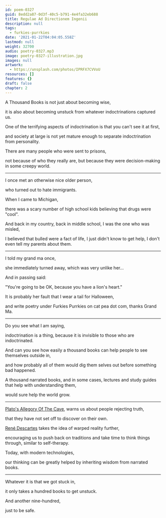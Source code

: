 ```yaml
---
id: poem-0327
guid: 8edd2a87-0d3f-40c5-b791-4e4fa32eb688
title: Regulae Ad Directionem Ingenii
description: null
tags:
  - furkies-purrkies
date: '2021-01-22T04:04:05.558Z'
lastmod: null
weight: 32700
audio: poetry-0327.mp3
image: poetry-0327-illustration.jpg
images: null
artwork:
  - https://unsplash.com/photos/IPRFX7CVVoU
resources: []
features: {}
draft: false
chapter: 2
---
```


A Thousand Books is not just about becoming wise,

it is also about becoming unstuck from whatever indoctrinations captured us.

One of the terrifying aspects of indoctrination is that you can't see it at first,

and society at large is not yet mature enough to separate indoctrination from personality.

There are many people who were sent to prisons,

not because of who they really are, but because they were decision-making in some creepy world.

---

I once met an otherwise nice older person,

who turned out to hate immigrants.

When I came to Michigan,

there was a scary number of high school kids believing that drugs were "cool".

And back in my country, back in middle school, I was the one who was misled,

I believed that bulled were a fact of life, I just didn't know to get help, I don't even tell my parents about them.

---

I told my grand ma once,

she immediately turned away, which was very unlike her...

And in passing said:

"You're going to be OK, because you have a lion's heart."

It is probably her fault that I wear a tail for Halloween,

and write poetry under Furkies Purrkies on cat pea dot com, thanks Grand Ma.

---

Do you see what I am saying,

indoctrination is a thing, because it is invisible to those who are indoctrinated.

And can you see how easily a thousand books can help people to see themselves outside in,

and how probably all of them would dig them selves out before something bad happened.

A thousand narrated books, and in some cases, lectures and study guides that help with understanding them,

would sure help the world grow.

---

[Plato's Allegory Of The Cave](https://www.youtube.com/watch?v=1RWOpQXTltA), warns us about people rejecting truth,

that they have not set off to discover on their own.

[René Descartes](https://www.youtube.com/watch?v=CAjWUrwvxs4) takes the idea of warped reality further,

encouraging us to push back on traditions and take time to think things through, similar to self-therapy.

Today, with modern technologies,

our thinking can be greatly helped by inheriting wisdom from narrated books.

---

Whatever it is that we got stuck in,

it only takes a hundred books to get unstuck.

And another nine-hundred,

just to be safe.
